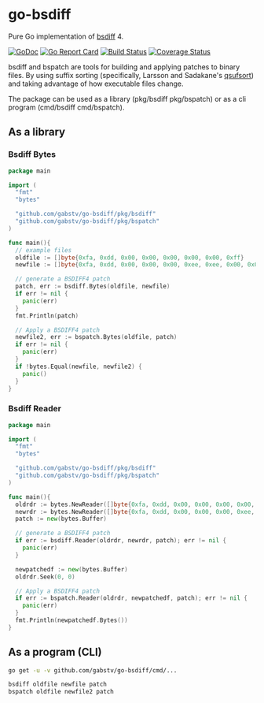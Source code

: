# go-bsdiff
Pure Go implementation of [bsdiff](http://www.daemonology.net/bsdiff/) 4.

[![GoDoc](https://godoc.org/github.com/gabstv/go-bsdiff?status.svg)](https://godoc.org/github.com/gabstv/go-bsdiff)
[![Go Report Card](https://goreportcard.com/badge/github.com/gabstv/go-bsdiff)](https://goreportcard.com/report/github.com/gabstv/go-bsdiff)
[![Build Status](https://travis-ci.org/gabstv/go-bsdiff.svg?branch=master)](https://travis-ci.org/gabstv/go-bsdiff)
[![Coverage Status](https://coveralls.io/repos/github/gabstv/go-bsdiff/badge.svg?branch=master)](https://coveralls.io/github/gabstv/go-bsdiff?branch=master)
<!--[![codecov](https://codecov.io/gh/gabstv/go-bsdiff/branch/master/graph/badge.svg)](https://codecov.io/gh/gabstv/go-bsdiff)-->

bsdiff and bspatch are tools for building and applying patches to binary files. By using suffix sorting (specifically, Larsson and Sadakane's [qsufsort](http://www.larsson.dogma.net/ssrev-tr.pdf)) and taking advantage of how executable files change.

The package can be used as a library (pkg/bsdiff pkg/bspatch) or as a cli program (cmd/bsdiff cmd/bspatch).

## As a library

### Bsdiff Bytes
```Go
package main

import (
  "fmt"
  "bytes"

  "github.com/gabstv/go-bsdiff/pkg/bsdiff"
  "github.com/gabstv/go-bsdiff/pkg/bspatch"
)

func main(){
  // example files
  oldfile := []byte{0xfa, 0xdd, 0x00, 0x00, 0x00, 0x00, 0x00, 0xff}
  newfile := []byte{0xfa, 0xdd, 0x00, 0x00, 0x00, 0xee, 0xee, 0x00, 0x00, 0xff, 0xfe, 0xfe}

  // generate a BSDIFF4 patch
  patch, err := bsdiff.Bytes(oldfile, newfile)
  if err != nil {
    panic(err)
  }
  fmt.Println(patch)

  // Apply a BSDIFF4 patch
  newfile2, err := bspatch.Bytes(oldfile, patch)
  if err != nil {
    panic(err)
  }
  if !bytes.Equal(newfile, newfile2) {
    panic()
  }
}
```
### Bsdiff Reader
```Go
package main

import (
  "fmt"
  "bytes"

  "github.com/gabstv/go-bsdiff/pkg/bsdiff"
  "github.com/gabstv/go-bsdiff/pkg/bspatch"
)

func main(){
  oldrdr := bytes.NewReader([]byte{0xfa, 0xdd, 0x00, 0x00, 0x00, 0x00, 0x00, 0xff})
  newrdr := bytes.NewReader([]byte{0xfa, 0xdd, 0x00, 0x00, 0x00, 0xee, 0xee, 0x00, 0x00, 0xff, 0xfe, 0xfe})
  patch := new(bytes.Buffer)

  // generate a BSDIFF4 patch
  if err := bsdiff.Reader(oldrdr, newrdr, patch); err != nil {
    panic(err)
  }

  newpatchedf := new(bytes.Buffer)
  oldrdr.Seek(0, 0)

  // Apply a BSDIFF4 patch
  if err := bspatch.Reader(oldrdr, newpatchedf, patch); err != nil {
    panic(err)
  }
  fmt.Println(newpatchedf.Bytes())
}
```

## As a program (CLI)
```sh
go get -u -v github.com/gabstv/go-bsdiff/cmd/...

bsdiff oldfile newfile patch
bspatch oldfile newfile2 patch
```